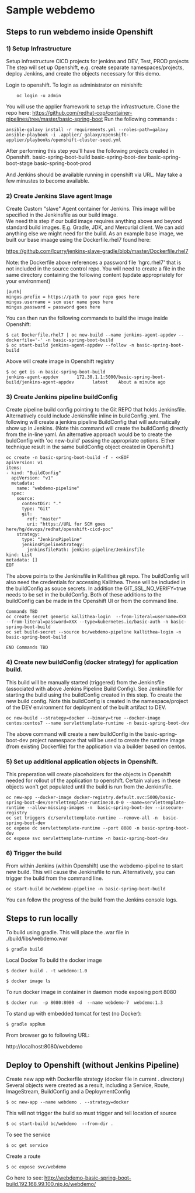 # Sample webdemo

## Steps to run webdemo inside Openshift 

### 1) Setup Infrastructure
Setup infrastructure CICD projects for jenkins and DEV, Test, PROD projects
The step will set up Openshift, e.g. create separate namespaces/projects, deploy Jenkins, and create the
objects necessary for this demo.

Login to openshift.
To login as administrator on minishift:
```
    oc login -u admin
```
You will use the applier framework to setup the infrastructure.
Clone the repo here:
https://github.com/redhat-cop/container-pipelines/tree/master/basic-spring-boot
Run the following commands :
```
ansible-galaxy install -r requirements.yml --roles-path=galaxy
ansible-playbook -i .applier/ galaxy/openshift-applier/playbooks/openshift-cluster-seed.yml
```
After performing this step you'll have the following projects created in Openshift.
basic-spring-boot-build
basic-spring-boot-dev
basic-spring-boot-stage
basic-spring-boot-prod

And Jenkins should be available running in openshift via URL. May take a few minustes to become available. 


### 2) Create Jenkins Slave agent Image  
Create Custom "slave" Agent container for Jenkins.  This image will be specified in the Jenkinsfile as our build image.  
We need this step if our build image requires anything above and beyond standard build images. 
E.g. Gradle, JDK, and Mercurial client.
We can add anything else we might need for the build.
As an example base image, we built our base imaage using the Dockerfile.rhel7 found here:

https://github.com/lcurry/jenkins-slave-gradle/blob/master/Dockerfile.rhel7

Note: the Dockerfile above references a password file 'hgrc.rhel7' that is not included in the source control repo.
You will need to create a file in the same directory containing the following content 
(update appropriately for your environment)

```
[auth]
mingus.prefix = https://path to your repo goes here
mingus.username = scm user name goes here
mingus.password = password goes here

```
You can then run the following commands to build the image inside Openshift:

```
$ cat Dockerfile.rhel7 | oc new-build --name jenkins-agent-appdev --dockerfile='-' -n basic-spring-boot-build
$ oc start-build jenkins-agent-appdev --follow -n basic-spring-boot-build
```

Above will create image in Openshift registry
```
$ oc get is -n basic-spring-boot-build
jenkins-agent-appdev       172.30.1.1:5000/basic-spring-boot-build/jenkins-agent-appdev       latest    About a minute ago
```


### 3) Create Jenkins pipeline buildConfig 
Create pipeline build config pointing to the Git REPO that holds Jenkinsfile.
Alternatively could include Jenkinsfile inline in buildConfig .yml. 
The following will create a jenkins pipeline BuildConfig that will automatically show up in Jenkins.
(Note this command will create the buildConfig directly from the in-line yaml.  An alternative approach would 
be to create the buldConfig with 'oc new-build' passing the appropriate options. Either technique result in the same
buildConfig object created in Openshift.)   
```
oc create -n basic-spring-boot-build -f - <<EOF
apiVersion: v1
items:
- kind: "BuildConfig"
  apiVersion: "v1"
  metadata:
    name: "webdemo-pipeline"
  spec:
    source:
      contextDir: "."
      type: "Git"
      git:
        ref: "master"
        uri: "https://URL for SCM goes here/hg/devops/redhat/openshift-cicd-poc"
    strategy:
      type: "JenkinsPipeline"
      jenkinsPipelineStrategy:
        jenkinsfilePath: jenkins-pipeline/Jenkinsfile
kind: List
metadata: []
EOF
```
The above points to the Jenkinsfile in Kallithea git repo.  The buildConfig will also need the credentials for
accessing Kallithea.  These will be included in the buildConfig as souce secrets.  In addition the GIT_SSL_NO_VERIFY=true 
needs to be set in the buildConfig.
Both of these additions to the buildConfig can be made in the Openshift UI or from the command line.

```
Commands TBD
oc create secret generic kallithea-login  --from-literal=username=XXX --from-literal=password=XXX --type=kubernetes.io/basic-auth -n basic-spring-boot-build
oc set build-secret --source bc/webdemo-pipeline kallithea-login -n basic-spring-boot-build

END Commands TBD
```


### 4) Create new buildConfig (docker strategy) for application build. 

This build will be manually started (triggered) from the Jenkinsfile (associated with above Jenkins Pipeline Build Config).  See Jenkinsfile for starting the bulid using the buildConfig created in this step.
To create the new build config.  Note this buildConfig is created in the namespace/project of the DEV environment for deployment 
of the built artifact to DEV.
```
oc new-build --strategy=docker --binary=true --docker-image centos:centos7 --name servlettemplate-runtime -n basic-spring-boot-dev
```
The above command will create a new buildConfig in the basic-spring-boot-dev project namespace that will be used to create the runtime image (from existing Dockerfile) for the application via a builder based on centos.

### 5) Set up additional application objects in Openshift.
This preperation will create placeholders for the objects in Openshift needed for rollout of the application to openshift.
Certain values in these objects won't get populated until the build is run from the Jenkinsfile.

```
oc new-app --docker-image docker-registry.default.svc:5000/basic-spring-boot-dev/servlettemplate-runtime:0.0-0 --name=servlettemplate-runtime --allow-missing-images -n  basic-spring-boot-dev --insecure-registry
oc set triggers dc/servlettemplate-runtime --remove-all -n  basic-spring-boot-dev
oc expose dc servlettemplate-runtime --port 8080 -n basic-spring-boot-dev
oc expose svc servlettemplate-runtime -n basic-spring-boot-dev
```

### 6) Trigger the build  
From within Jenkins (within Openshift) use the webdemo-pipeline to start new build. 
This will cause the Jenkinsfile to run.  Alternatively, you can trigger the build from the command line.
```
oc start-build bc/webdemo-pipeline -n basic-spring-boot-build

```
You can follow the progress of the build from the Jenkins console logs.


## Steps to run locally 

To build using gradle. This will place the .war file in ./build/libs/webdemo.war
```
$ gradle build      
```

Local Docker 
To build the docker image
```
$ docker build . -t webdemo:1.0

$ docker image ls
```
To run docker image in container in daemon mode exposing port 8080
```
$ docker run  -p 8080:8080 -d  --name webdemo-7  webdemo:1.3
```
To stand up with embedded tomcat for test (no Docker):
```
$ gradle appRun
```
From browser go to following URL:

http://localhost:8080/webdemo

## Deploy to Openshift  (without Jenkins Pipeline)
Create new app with Dockerfile strategy (docker file in current . directory)
Several objects were created as a result, including a Service, Route, ImageStream, BuildConfig and a DeploymentConfig
```
$ oc new-app --name webdemo . --strategy=docker
```
This will not trigger the build so must trigger and tell location of source
```
$ oc start-build bc/webdemo  --from-dir .
```
To see the service
```
$ oc get service
```

Create a route
```
$ oc expose svc/webdemo
```
Go here to see:
http://webdemo-basic-spring-boot-build.192.168.99.100.nip.io/webdemo/

